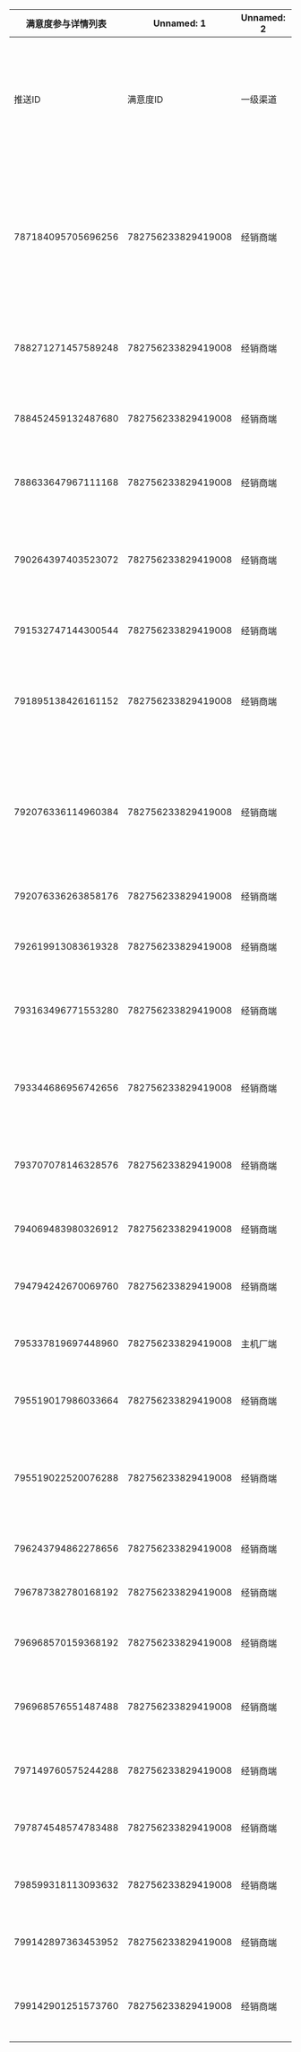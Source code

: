 满意度参与详情列表|Unnamed: 1|Unnamed: 2|Unnamed: 3|Unnamed: 4|Unnamed: 5|Unnamed: 6|Unnamed: 7|Unnamed: 8|Unnamed: 9|Unnamed: 10|Unnamed: 11|Unnamed: 12|Unnamed: 13|Unnamed: 14|Unnamed: 15|Unnamed: 16|Unnamed: 17|Unnamed: 18|Unnamed: 19|Unnamed: 20|Unnamed: 21|Unnamed: 22|Unnamed: 23|Unnamed: 24|Unnamed: 25|Unnamed: 26|Unnamed: 27|Unnamed: 28|Unnamed: 29|Unnamed: 30
-|-|-|-|-|-|-|-|-|-|-|-|-|-|-|-|-|-|-|-|-|-|-|-|-|-|-|-|-|-|-|
推送ID|满意度ID|一级渠道|二级渠道|三级渠道|姓名|手机号|业务类型|推送方式|业务创建时间|问卷发放时间|问卷反馈时间|问卷反馈渠道|所属大区|省份|城市|经销商ERP|经销商名称|满意度评分（十分制）|请问您对经销商的展厅环境方面，您评几星(评星题)|请问您对经销商的展厅环境方面，您评几星标签|请问您对销售人员的服务态度方面，您评几星？(评星题)|请问您对销售人员的服务态度方面，您评几星？标签|请问对销售人员为您介绍车辆的专业性方面，您评几星？(评星题)|请问对销售人员为您介绍车辆的专业性方面，您评几星？标签|请问对销售人员为您推荐的购车方案及费用讲解方面，您评几星？(评星题)|请问对销售人员为您推荐的购车方案及费用讲解方面，您评几星？标签|请问对销售人员为您办理交车环节方面，您评几星？(评星题)|请问对销售人员为您办理交车环节方面，您评几星？标签|您还有其他意见或建议吗？(简答题)|请问您对本次购车过程的整体满意度如何评价？(单选题)
787184095705696256|782756233829419008|经销商端|垂媒集采|垂直媒体-易车|郭顺江|18190269295|交车|站内信和短信|2022-09-23 14:29:54|2022-09-26 20:00:02|2022-09-26 20:02:48|短信|EXEED营销西南战区|四川省|成都市|20889|成都亨孚车业有限公司|1.0|1|nan|1|nan|1|nan|1|nan|1|nan|提车出门加个油就安全气囊报警，现在这解决办法谈不好，直接就叫我随便去维权，随便举报。|0(不满意)
788271271457589248|782756233829419008|经销商端|垂媒集采|垂直媒体-懂车帝|张迪|18604407907|交车|站内信和短信|2022-09-29 18:05:51|2022-10-02 20:00:08|2022-10-05 10:35:49|站内信|EXEED营销鲁豫战区|山东省|青岛市|22283|青岛同瑞祥汽车销售租赁服务有限公司|5.0|6|nan|6|nan|5|nan|5|nan|5|nan|nan|4(满意)
788452459132487680|782756233829419008|经销商端|经销商主动开拓|店头活动|张友|17709167036|交车|站内信和短信|2022-09-30 16:13:22|2022-10-03 20:00:05|2022-10-03 20:01:05|短信|EXEED营销西北战区|陕西省|西安市|22476|陕西冠豪星跃汽车销售服务有限责任公司|6.0|7|nan|7|nan|7|nan|5|nan|5|nan|nan|4(满意)
788633647967111168|782756233829419008|经销商端|经销商主动开拓|品牌活动(车展、试驾会、团购等)|察哈尔右翼前旗公安局|16647473222|交车|站内信和短信|2022-10-01 18:48:17|2022-10-04 20:00:02|2022-10-04 20:32:51|短信|EXEED营销东北战区|内蒙古自治区|乌兰察布市|23472|内蒙古兴途汽车销售服务有限公司|1.0|1|nan|1|nan|1|nan|1|nan|1|nan|nan|0(不满意)
790264397403523072|782756233829419008|经销商端|垂媒集采|垂直媒体-易车|杨振国|18966160606|交车|站内信和短信|2022-10-10 14:59:28|2022-10-13 20:00:04|2022-10-15 16:54:29|站内信|EXEED营销华东战区|浙江省|杭州市|20623|杭州亿途汽车销售有限公司|3.0|6|nan|1|nan|3|nan|2|nan|1|nan|交钱签字开车走人，发现车有问题说是我人为的。这样的销售|0(不满意)
791532747144300544|782756233829419008|经销商端|垂媒集采|垂直媒体-汽车之家|朱俊发|18153346216|交车|站内信和短信|2022-10-17 10:46:42|2022-10-20 20:00:00|2022-10-20 20:06:44|站内信|EXEED营销华中战区|湖南省|永州市|22475|永州万亿隆汽贸有限公司|5.0|7|nan|5|nan|5|nan|6|nan|4|nan|nan|4(满意)
791895138426161152|782756233829419008|经销商端|经销商自然客流|经销商门店|刘淑君|18673076893|交车|站内信和短信|2022-10-19 16:01:21|2022-10-22 20:00:02|2022-10-22 20:05:18|短信|EXEED营销华中战区|湖南省|岳阳市|24287|岳阳瑞众汽车销售服务有限公司|6.0|8|nan|6|nan|6|nan|5|nan|5|nan|销售的专业知识能力要提升，不够专业，汽车功能都不熟悉|4(满意)
792076336114960384|782756233829419008|经销商端|经销商主动开拓|商超展示|陈小敏|13959357565|交车|站内信和短信|2022-10-20 15:53:29|2022-10-23 20:00:04|2022-10-23 20:04:26|短信|EXEED营销华南战区|福建省|泉州市|20136|泉州市添哥汽车销售有限公司|5.0|6|nan|6|nan|6|nan|5|nan|3|nan|销售专业知识欠缺，服务不够热情，周到。望贵公司提高服务质量！|0(不满意)
792076336263858176|782756233829419008|经销商端|垂媒集采|垂直媒体-易车|张如新|17375327087|交车|站内信和短信|2022-10-20 15:55:49|2022-10-23 20:00:04|2022-10-23 20:02:33|短信|EXEED营销华北战区|河北省|保定市|21078|保定途沃汽车贸易有限公司|6.0|6|nan|6|nan|6|nan|6|nan|6|nan|nan|4(满意)
792619913083619328|782756233829419008|经销商端|垂媒集采|垂直媒体-懂车帝|李志华|15972721052|交车|站内信和短信|2022-10-23 17:27:43|2022-10-26 20:00:02|2022-10-28 09:36:18|站内信|EXEED营销华中战区|湖北省|武汉市|21759|武汉广众德汽车贸易有限公司|1.0|2|nan|1|nan|1|nan|1|nan|1|nan|nan|0(不满意)
793163496771553280|782756233829419008|经销商端|经销商车展|地方车展|王艳峰|13963919665|交车|站内信和短信|2022-10-26 15:08:05|2022-10-29 20:00:02|2022-10-31 16:41:16|短信|EXEED营销鲁豫战区|山东省|青岛市|22283|青岛同瑞祥汽车销售租赁服务有限公司|1.0|1|nan|2|nan|1|nan|1|nan|1|nan|nan|0(不满意)
793344686956742656|782756233829419008|经销商端|经销商自然客流|经销商门店|刘勤春|13815149808|交车|站内信和短信|2022-10-27 11:12:44|2022-10-30 20:00:01|2022-10-30 20:02:05|站内信|EXEED营销华东战区|江苏省|无锡市|20377|无锡道极汽车销售服务有限公司|6.0|7|nan|6|nan|6|nan|4|nan|6|nan|销售不成熟没有说明一些内容购车不是很愉快。|4(满意)
793707078146328576|782756233829419008|经销商端|经销商线上投放|网络投放|汪翔|18919611386|交车|站内信和短信|2022-10-29 16:32:34|2022-11-01 20:00:02|2022-11-03 14:36:15|站内信|EXEED营销安徽战区|安徽省|合肥市|20356|安徽宝润沣汽车销售服务有限公司|5.0|5|nan|5|nan|5|nan|6|nan|6|nan|车子是22年3月27号生产的，属于库存车了。|4(满意)
794069483980326912|782756233829419008|经销商端|垂媒集采|垂直媒体-懂车帝|李海银|18657507501|交车|站内信和短信|2022-10-31 17:10:34|2022-11-03 20:00:11|2022-11-03 20:01:08|短信|EXEED营销华东战区|浙江省|绍兴市|21083|绍兴市裕森汽车销售服务有限公司|2.0|3|nan|4|nan|1|nan|1|nan|1|nan|销售在哪里给我乱讲|0(不满意)
794794242670069760|782756233829419008|经销商端|经销商主动开拓|商超展示|李文件|18719421547|交车|站内信和短信|2022-11-04 14:09:05|2022-11-07 20:00:03|2022-11-08 12:46:53|站内信|EXEED营销华南战区|广东省|深圳市|20505|深圳市鹏汇汽车销售有限公司|5.0|7|nan|3|nan|8|nan|7|nan|1|nan|交车有瑕疵，服务慢|0(不满意)
795337819697448960|782756233829419008|主机厂端|电商平台|电商微信店订单|周剑锋|18967496330|交车|站内信和短信|2022-11-07 10:11:16|2022-11-10 20:00:00|2022-11-11 09:27:43|站内信|EXEED营销华东战区|浙江省|金华市|20147|金华市星鑫汽车销售服务有限公司|6.0|7|nan|7|nan|5|nan|5|nan|5|nan|nan|4(满意)
795519017986033664|782756233829419008|经销商端|垂媒集采|垂直媒体-懂车帝|潘家顺|13472729163|交车|站内信和短信|2022-11-08 15:21:01|2022-11-11 20:00:02|2022-11-13 15:06:02|短信|EXEED营销华东战区|上海|上海市|20379|上海甬徽汽车销售服务有限公司|3.0|2|nan|6|nan|6|nan|2|nan|1|nan|欺骗顾客，|0(不满意)
795519022520076288|782756233829419008|经销商端|经销商自然客流|经销商门店|梁海辉|18926001451|交车|站内信和短信|2022-11-08 18:08:04|2022-11-11 20:00:05|2022-11-13 11:24:03|站内信|EXEED营销华南战区|广东省|深圳市|21112|深圳怡悦宝致汽车销售服务有限公司|1.0|1|nan|2|nan|1|nan|1|nan|1|nan|星途，奇瑞不会造车，不会卖车，不会营销！细节问题一大堆！|0(不满意)
796243794862278656|782756233829419008|经销商端|垂媒集采|垂直媒体-汽车之家|曹健|18826957449|交车|站内信和短信|2022-11-12 18:29:06|2022-11-15 20:00:03|2022-11-16 17:44:54|短信|EXEED营销华南战区|广东省|东莞市|20111|东莞市祥兴汽车有限公司|4.0|6|nan|2|nan|1|nan|2|nan|7|nan|nan|0(不满意)
796787382780168192|782756233829419008|经销商端|垂媒集采|垂直媒体-易车|宗思洪|13136184868|交车|站内信和短信|2022-11-15 17:26:57|2022-11-18 20:00:06|2022-11-19 19:38:31|短信|EXEED营销华东战区|浙江省|杭州市|20623|杭州亿途汽车销售有限公司|6.0|6|nan|6|nan|6|nan|6|nan|4|nan|nan|4(满意)
796968570159368192|782756233829419008|经销商端|经销商线上投放|DCC自筹-抖音直播|邓晓彬|13001321757|交车|站内信和短信|2022-11-16 15:55:43|2022-11-19 20:00:03|2022-11-19 22:53:49|短信|EXEED营销华北战区|天津|天津市|22657|天津星瑞汽车销售服务有限公司|6.0|10|nan|5|nan|6|nan|2|nan|6|nan|nan|4(满意)
796968576551487488|782756233829419008|经销商端|垂媒集采|垂直媒体-易车|史贤堂|13035408900|交车|站内信和短信|2022-11-16 21:22:07|2022-11-19 20:00:06|2022-11-19 20:07:13|站内信|EXEED营销安徽战区|安徽省|宣城市|21248|宣城祥瑞汽车销售有限公司亚夏汽车城分公司|5.0|5|nan|6|nan|5|nan|6|nan|5|nan|nan|0(不满意)
797149760575244288|782756233829419008|经销商端|垂媒集采|垂直媒体-懂车帝|毕龙康|15516429688|交车|站内信和短信|2022-11-17 11:19:32|2022-11-20 20:00:01|2022-11-20 23:18:50|短信|EXEED营销鲁豫战区|河南省|濮阳市|24591|濮阳星驰汽车销售服务有限公司|4.0|4|nan|4|nan|4|nan|4|nan|4|nan|nan|4(满意)
797874548574783488|782756233829419008|经销商端|垂媒集采|垂直媒体-懂车帝|客户|15750765150|交车|站内信和短信|2022-11-21 18:12:47|2022-11-24 20:00:07|2022-11-24 20:01:01|短信|EXEED营销华南战区|福建省|厦门市|20188|厦门昆祺汽车销售有限公司|1.0|1|nan|1|nan|1|nan|1|nan|1|nan|太垃圾了，销售全程不专业|0(不满意)
798599318113093632|782756233829419008|经销商端|垂媒集采|垂直媒体-懂车帝|马越|18915405244|交车|站内信和短信|2022-11-25 17:10:04|2022-11-28 20:00:04|2022-11-29 13:10:48|站内信|EXEED营销华东战区|江苏省|苏州市|24926|苏州意合汽车销售服务有限公司|6.0|7|nan|6|nan|4|nan|5|nan|9|nan|nan|4(满意)
799142897363453952|782756233829419008|经销商端|垂媒集采|垂直媒体-易车|胡磊|13805532824|交车|站内信和短信|2022-11-28 15:55:00|2022-12-01 20:00:03|2022-12-01 20:22:03|短信|EXEED营销安徽战区|安徽省|芜湖市|20323|芜湖市冠豪汽车销售有限公司|5.0|5|nan|3|nan|4|nan|4|nan|9|nan|nan|0(不满意)
799142901251573760|782756233829419008|经销商端|经销商线上投放|DCC自筹-抖音直播|王庆|15952167410|交车|站内信和短信|2022-11-28 17:29:36|2022-12-01 20:00:05|2022-12-01 23:48:02|站内信|EXEED营销华东战区|江苏省|徐州市|22654|徐州瑞彩汽车销售服务有限公司盈丰分公司|6.0|6|nan|6|nan|6|nan|6|nan|6|nan|nan|4(满意)